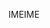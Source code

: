 <span data-ttu-id="7ddb4-101">IME</span><span class="sxs-lookup"><span data-stu-id="7ddb4-101">IME</span></span>